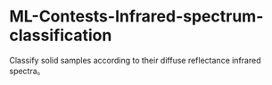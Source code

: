 # ML-Contests-Infrared-spectrum-classification
Classify solid samples according to their diffuse reflectance infrared spectra。
